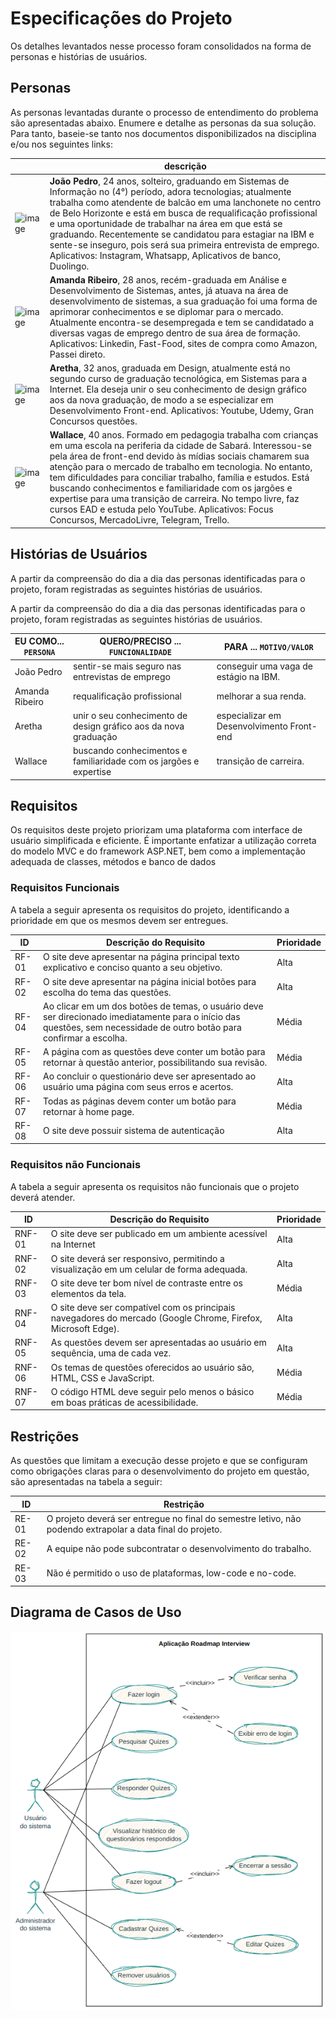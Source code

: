 # Especificações do Projeto

Os detalhes levantados nesse processo foram consolidados na forma de personas e histórias de usuários.

## Personas

As personas levantadas durante o processo de entendimento do problema são apresentadas abaixo.
Enumere e detalhe as personas da sua solução. Para tanto, baseie-se tanto nos documentos disponibilizados na disciplina e/ou nos seguintes links:

||descrição|
|--|--|
|![image](https://user-images.githubusercontent.com/22857183/232915484-2bae653c-88f9-4a27-a4e9-edeebd28d68c.png)| **João Pedro**, 24 anos, solteiro, graduando em Sistemas de Informação  no (4°) período, adora tecnologias; atualmente trabalha como atendente de balcão em uma lanchonete no centro de Belo Horizonte e está em busca de requalificação profissional e uma oportunidade de trabalhar na área em que está se graduando. Recentemente se candidatou para estagiar na IBM e sente-se inseguro, pois será sua primeira entrevista de emprego. Aplicativos: Instagram, Whatsapp, Aplicativos de banco, Duolingo. |
|![image](https://user-images.githubusercontent.com/22857183/232915820-a3b8f1fd-5081-4aab-88cd-fddbc29a0e54.png)|**Amanda Ribeiro**, 28 anos, recém-graduada em Análise e Desenvolvimento de Sistemas, antes, já atuava na área de desenvolvimento de sistemas, a sua graduação foi uma forma de aprimorar conhecimentos e se diplomar para o mercado. Atualmente encontra-se desempregada e tem se candidatado a diversas vagas de emprego dentro de sua área de formação. Aplicativos: Linkedin, Fast-Food, sites de compra como Amazon, Passei direto.|
|![image](https://user-images.githubusercontent.com/22857183/232915859-6909b756-e2b6-49ee-aad4-b92d39237f2d.png)|**Aretha**, 32 anos, graduada em Design, atualmente está no segundo curso de graduação tecnológica, em Sistemas para a Internet. Ela deseja unir o seu conhecimento de design gráfico aos da nova graduação, de modo a se especializar em Desenvolvimento Front-end. Aplicativos: Youtube, Udemy, Gran Concursos questões.|
|![image](https://user-images.githubusercontent.com/22857183/232915884-6fbe4485-cb7f-4506-be37-e442480e68bc.png)|**Wallace**, 40 anos. Formado em pedagogia trabalha com crianças em uma escola na periferia da cidade de Sabará. Interessou-se pela área de front-end devido às mídias sociais chamarem sua  atenção para o mercado de trabalho em tecnologia. No entanto, tem dificuldades para conciliar trabalho, família e estudos. Está buscando conhecimentos e familiaridade com os jargões e expertise  para uma transição de carreira.  No tempo livre, faz cursos EAD e estuda pelo YouTube. Aplicativos: Focus Concursos, MercadoLivre, Telegram, Trello. |

## Histórias de Usuários

A partir da compreensão do dia a dia das personas identificadas para o projeto, foram registradas as seguintes histórias de usuários.

A partir da compreensão do dia a dia das personas identificadas para o projeto, foram registradas as seguintes histórias de usuários.


|EU COMO... `PERSONA`| QUERO/PRECISO ... `FUNCIONALIDADE` |PARA ... `MOTIVO/VALOR`                 |
|--------------------|------------------------------------|----------------------------------------|
|João Pedro | sentir-se mais seguro nas entrevistas de emprego | conseguir uma vaga de estágio  na IBM.|
|Amanda Ribeiro       | requalificação profissional | melhorar a sua renda. |
|Aretha | unir o seu conhecimento de design gráfico aos da nova graduação | especializar em Desenvolvimento Front-end|
|Wallace | buscando conhecimentos e familiaridade com os jargões e expertise | transição de carreira. |

## Requisitos

Os requisitos deste projeto priorizam uma plataforma com interface de usuário simplificada e eficiente. É importante enfatizar a utilização correta do modelo MVC e do framework ASP.NET, bem como a implementação adequada de classes, métodos e banco de dados


### Requisitos Funcionais
A tabela a seguir apresenta os requisitos do projeto, identificando a prioridade em que os mesmos devem ser entregues.

|ID    | Descrição do Requisito  | Prioridade |
|------|-----------------------------------------|----|
|RF-01|O site deve apresentar na página principal texto explicativo e conciso quanto a seu objetivo. | Alta|
|RF-02|O site deve apresentar na página inicial botões para escolha do tema das questões. | Alta|
|RF-04|Ao clicar em um dos botões de temas, o usuário deve ser direcionado imediatamente para o início das questões, sem necessidade de outro botão para confirmar a escolha.| Média|
|RF-05|A página com as questões deve conter um botão para retornar à questão anterior, possibilitando sua revisão. | Média|
|RF-06|Ao concluir o questionário deve ser apresentado ao usuário uma página com seus erros e acertos. | Alta|
|RF-07|Todas as páginas devem conter um botão para retornar à home page. | Média|
|RF-08|O site deve possuir sistema de autenticação | Alta|

### Requisitos não Funcionais
A tabela a seguir apresenta os requisitos não funcionais que o projeto deverá atender.

|ID     | Descrição do Requisito  |Prioridade |
|-------|-------------------------|----|
|RNF-01|O site deve ser publicado em um ambiente acessível na Internet | Alta|
|RNF-02|O site deverá ser responsivo, permitindo a visualização em um celular de forma adequada.| Alta|
|RNF-03|O site deve ter bom nível de contraste entre os elementos da tela.| Média|
|RNF-04|O site deve ser compatível com os principais navegadores do mercado (Google Chrome, Firefox, Microsoft Edge).| Alta|
|RNF-05|As questões devem ser apresentadas ao usuário em sequência, uma de cada vez.| Alta|
|RNF-06|Os temas de questões oferecidos ao usuário são, HTML, CSS e JavaScript.| Média|
|RNF-07|O código HTML deve seguir pelo menos o básico em boas práticas de acessibilidade.| Média|


## Restrições

As questões que limitam a execução desse projeto e que se configuram como obrigações claras para o desenvolvimento do projeto em questão, são apresentadas na tabela a seguir:

|ID| Restrição                                             |
|--|-------------------------------------------------------|
|RE-01|O projeto deverá ser entregue no final do semestre letivo, não podendo extrapolar a data final do projeto.|
|RE-02|A equipe não pode subcontratar o desenvolvimento do trabalho.|
|RE-03|Não é permitido o uso de plataformas, low-code e no-code.|


## Diagrama de Casos de Uso
![image](https://github.com/ICEI-PUC-Minas-PMV-SInt/pmv-sint-2023-1-e3-proj-back-t1-time4-projroadmap/blob/0d93ecdeef60b68b33ac48f3e5b5139c0621fa6e/docs/img/Diagrama-casos-de-uso.png)


 
